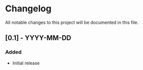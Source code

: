 # Changelog

All notable changes to this project will be documented in this file.

## [0.1] - YYYY-MM-DD

### Added
- Initial release
